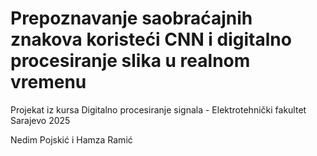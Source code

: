 # Prepoznavanje saobraćajnih znakova koristeći CNN i digitalno procesiranje slika u realnom vremenu
Projekat iz kursa Digitalno procesiranje signala - Elektrotehnički fakultet Sarajevo 2025

Nedim Pojskić i Hamza Ramić
